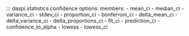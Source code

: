 ::: daspi.statistics.confidence
    options:
        members:
            - mean_ci
            - median_ci
            - variance_ci
            - stdev_ci
            - proportion_ci
            - bonferroni_ci
            - delta_mean_ci
            - delta_variance_ci
            - delta_proportions_ci
            - fit_ci
            - prediction_ci
            - confidence_to_alpha
            - lowess
            - lowess_ci
